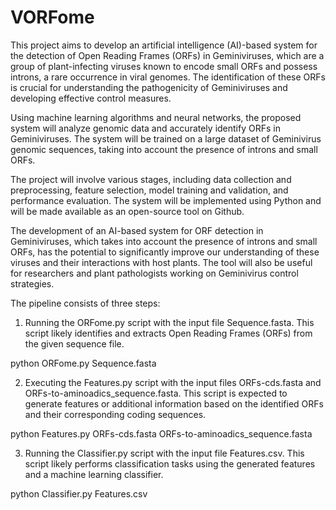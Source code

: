 # VORFome
This project aims to develop an artificial intelligence (AI)-based system for the detection of Open Reading Frames (ORFs) in Geminiviruses, which are a group of plant-infecting viruses known to encode small ORFs and possess introns, a rare occurrence in viral genomes. The identification of these ORFs is crucial for understanding the pathogenicity of Geminiviruses and developing effective control measures.

Using machine learning algorithms and neural networks, the proposed system will analyze genomic data and accurately identify ORFs in Geminiviruses. The system will be trained on a large dataset of Geminivirus genomic sequences, taking into account the presence of introns and small ORFs.

The project will involve various stages, including data collection and preprocessing, feature selection, model training and validation, and performance evaluation. The system will be implemented using Python and will be made available as an open-source tool on Github.

The development of an AI-based system for ORF detection in Geminiviruses, which takes into account the presence of introns and small ORFs, has the potential to significantly improve our understanding of these viruses and their interactions with host plants. The tool will also be useful for researchers and plant pathologists working on Geminivirus control strategies.

The pipeline consists of three steps:

1) Running the ORFome.py script with the input file Sequence.fasta. This script likely identifies and extracts Open Reading Frames (ORFs) from the given sequence file.

python ORFome.py Sequence.fasta

2) Executing the Features.py script with the input files ORFs-cds.fasta and ORFs-to-aminoadics_sequence.fasta. This script is expected to generate features or additional information based on the identified ORFs and their corresponding coding sequences.

python Features.py ORFs-cds.fasta ORFs-to-aminoadics_sequence.fasta

3) Running the Classifier.py script with the input file Features.csv. This script likely performs classification tasks using the generated features and a machine learning classifier.

python Classifier.py Features.csv
